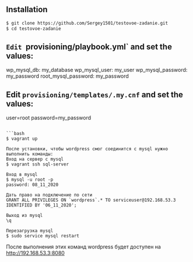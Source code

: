 ## Installation

```bash
$ git clone https://github.com/Sergey1501/testovoe-zadanie.git
$ cd testovoe-zadanie

```

## `Edit `provisioning/playbook.yml` and set the values:

wp_mysql_db: my_database
wp_mysql_user: my_user
wp_mysql_password: my_password
root_mysql_password: my_password


## Edit `provisioning/templates/.my.cnf` and set the values:

user=root
password=my_password
```

```bash
$ vagrant up

После установки, чтобы wordpress смог соединится с mysql нужно выполнить команды:
Вход на сервер с mysql
$ vagrant ssh sql-server

Вход в mysql
$ mysql -u root -p
password: 08_11_2020

Дать право на подключение по сети
GRANT ALL PRIVILEGES ON `wordpress`.* TO serviceuser@192.168.53.3 IDENTIFIED BY '06_11_2020';

Выход из mysql
\q

Перезагрузка mysql
$ sudo service mysql restart

```

   После выполнения этих команд wordpress будет доступен на  <http://192.168.53.3:8080> 

